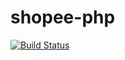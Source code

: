 # shopee-php

[![Build Status](https://travis-ci.org/minchao/shopee-php.svg?branch=master)](https://travis-ci.org/minchao/shopee-php)
